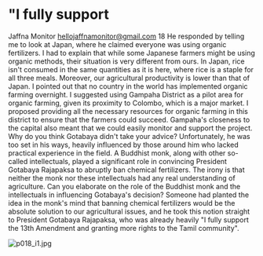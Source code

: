 # "I fully support

Jaffna Monitor
hellojaffnamonitor@gmail.com
18
He responded by telling me to 
look at Japan, where he claimed 
everyone was using organic 
fertilizers. I had to explain 
that while some Japanese 
farmers might be using organic 
methods, their situation is 
very different from ours. In 
Japan, rice isn't consumed 
in the same quantities as it is 
here, where rice is a staple for 
all three meals. Moreover, our 
agricultural productivity is 
lower than that of Japan.
I pointed out that no country 
in the world has implemented 
organic farming overnight. 
I suggested using Gampaha 
District as a pilot area for 
organic farming, given its 
proximity to Colombo, which 
is a major market. I proposed 
providing all the necessary 
resources for organic farming 
in this district to ensure that 
the farmers could succeed. 
Gampaha's closeness to the 
capital also meant that we 
could easily monitor and 
support the project.
Why do you think 
Gotabaya didn't take your 
advice?
Unfortunately, he was too set in his ways, heavily influenced 
by those around him who lacked practical experience in 
the field. A Buddhist monk, along with other so-called 
intellectuals, played a significant role in convincing President 
Gotabaya Rajapaksa to abruptly ban chemical fertilizers. The 
irony is that neither the monk nor these intellectuals had any 
real understanding of agriculture.
Can you elaborate on the role of the Buddhist monk 
and the intellectuals in influencing Gotabaya's 
decision?
Someone had planted the idea in the monk's mind that 
banning chemical fertilizers would be the absolute solution 
to our agricultural issues, and he took this notion straight 
to President Gotabaya Rajapaksa, who was already heavily 
"I fully support 
the 13th 
Amendment and 
granting more 
rights to the Tamil 
community".

![p018_i1.jpg](images_out/010_i_fully_support/p018_i1.jpg)

